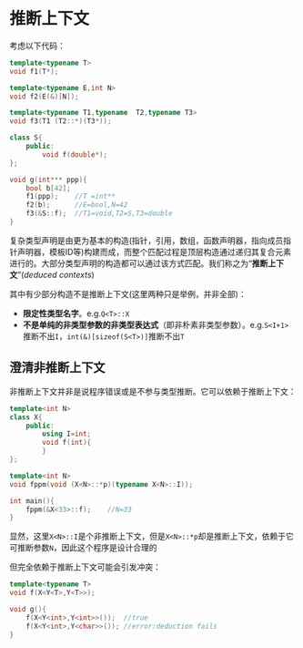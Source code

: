 # 推断上下文

考虑以下代码：

```cpp
template<typename T>
void f1(T*);

template<typename E,int N>
void f2(E(&)[N]);

template<typename T1,typename  T2,typename T3>
void f3(T1 (T2::*)(T3*));

class S{
    public:
    	void f(double*);
};

void g(int*** ppp){
    bool b[42];
    f1(ppp);	//T =int**	
    f2(b);		//E=bool,N=42
    f3(&S::f);	//T1=void,T2=S,T3=double
}
```

复杂类型声明是由更为基本的构造(指针，引用，数组，函数声明器，指向成员指针声明器，模板ID等)构建而成，而整个匹配过程是顶层构造通过递归其复合元素进行的。大部分类型声明的构造都可以通过该方式匹配。我们称之为“**推断上下文**”(*deduced contexts*)

其中有少部分构造不是推断上下文(这里两种只是举例，并非全部)：

* **限定性类型名字**。e.g.`Q<T>::X`
* **不是单纯的非类型参数的非类型表达式**（即非朴素非类型参数）。e.g.`S<I+1>`推断不出`I`，`int(&)[sizeof(S<T>)]`推断不出`T`

## 澄清非推断上下文

非推断上下文并非是说程序错误或是不参与类型推断。它可以依赖于推断上下文：

```cpp
template<int N>
class X{
    public:
    	using I=int;
    	void f(int){
        }
};

template<int N>
void fppm(void (X<N>::*p)(typename X<N>::I));

int main(){
    fppm(&X<33>::f);	//N=33
}
```

显然，这里`X<N>::I`是个非推断上下文，但是`X<N>::*p`却是推断上下文，依赖于它可推断参数`N`，因此这个程序是设计合理的

但完全依赖于推断上下文可能会引发冲突：

```cpp
template<typename T>
void f(X<Y<T>,Y<T>>);

void g(){
    f(X<Y<int>,Y<int>>());	//true
    f(X<Y<int>,Y<char>>());	//error:deduction fails
}
```



